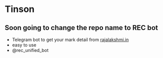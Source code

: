# Tinson


## Soon going to change the repo name to REC bot

* Telegram bot to get your mark detail from [rajalakshmi.in](http://rajalakshmi.in/)
* easy to use
* @rec_unified_bot